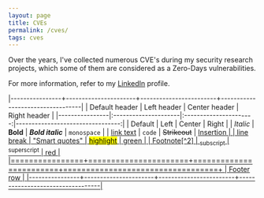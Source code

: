 ```yaml
---
layout: page
title: CVEs
permalink: /cves/
tags: cves
---
```


Over the years, I've collected numerous CVE's during my security research projects, which some of them are considered as a Zero-Days vulnerabilities.

For more information, refer to my <a href="https://www.linkedin.com/in/hay-mizrachi">LinkedIn</a> profile.

|----------------+----------------------+------------------------+----------------------------------|
| Default header | Left header          |     Center header      |                     Right header |
|----------------|:---------------------|:----------------------:|---------------------------------:|
| Default        | Left                 |        Center          |                            Right |
| *Italic*       | **Bold**             |   ***Bold italic***    |                      `monospace` |
| [link text](#) | ```code```           |     ~~Strikeout~~      |              <ins>Insertion<ins> |
| line<br/>break | "Smart quotes"       | <mark>highlight</mark> | <span class="green">green</span> |
| Footnote[^2]   | <sub>subscript</sub> | <sup>superscript</sup> |     <span class="red">red</span> |
|================+======================+========================+==================================+
| Footer row                                                                                        |
|----------------+----------------------+------------------------+----------------------------------|